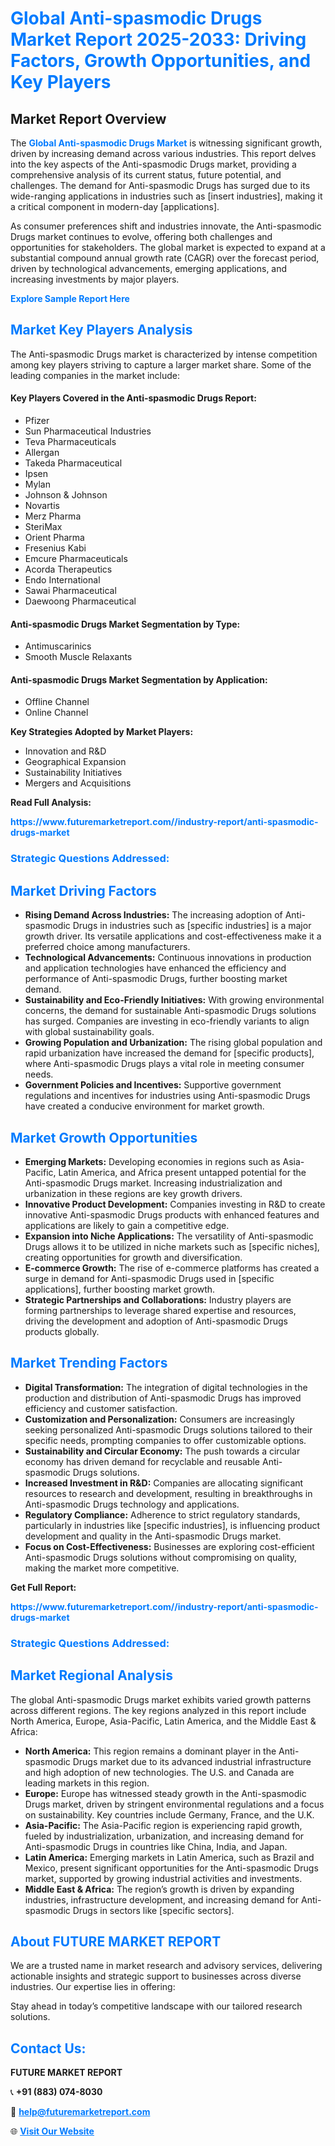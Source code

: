 <h1 style="color: #007BFF;">Global Anti-spasmodic Drugs Market Report 2025-2033: Driving Factors, Growth Opportunities, and Key Players</h1>

<section id="overview">
<h2>Market Report Overview</h2>
<p>The <a href="https://www.futuremarketreport.com//industry-report/anti-spasmodic-drugs-market" style="color: #007BFF; text-decoration: none;"><strong>Global Anti-spasmodic Drugs Market</strong></a> is witnessing significant growth, driven by increasing demand across various industries. This report delves into the key aspects of the Anti-spasmodic Drugs market, providing a comprehensive analysis of its current status, future potential, and challenges. The demand for Anti-spasmodic Drugs has surged due to its wide-ranging applications in industries such as [insert industries], making it a critical component in modern-day [applications].</p>
<p>As consumer preferences shift and industries innovate, the Anti-spasmodic Drugs market continues to evolve, offering both challenges and opportunities for stakeholders. The global market is expected to expand at a substantial compound annual growth rate (CAGR) over the forecast period, driven by technological advancements, emerging applications, and increasing investments by major players.</p>
</section>

<section id="overview">
<p><a href="https://www.futuremarketreport.com//request-sample/reportId=79242" style="color: #007BFF; text-decoration: none;"><strong>Explore Sample Report Here</strong></a></p>
</section>

<section id="key-players">
<h2 style="color: #007BFF;">Market Key Players Analysis</h2>
<p>The Anti-spasmodic Drugs market is characterized by intense competition among key players striving to capture a larger market share. Some of the leading companies in the market include:</p>
<h4>Key Players Covered in the Anti-spasmodic Drugs Report:</h4>
<ul><li>Pfizer</li><li>Sun Pharmaceutical Industries</li><li>Teva Pharmaceuticals</li><li>Allergan</li><li>Takeda Pharmaceutical</li><li>Ipsen</li><li>Mylan</li><li>Johnson &amp; Johnson</li><li>Novartis</li><li>Merz Pharma</li><li>SteriMax</li><li>Orient Pharma</li><li>Fresenius Kabi</li><li>Emcure Pharmaceuticals</li><li>Acorda Therapeutics</li><li>Endo International</li><li>Sawai Pharmaceutical</li><li>Daewoong Pharmaceutical</li></ul>
<h4>Anti-spasmodic Drugs Market Segmentation by Type:</h4>
<ul><li>Antimuscarinics</li><li>Smooth Muscle Relaxants</li></ul>

<h4>Anti-spasmodic Drugs Market Segmentation by Application:</h4>
<ul><li>Offline Channel</li><li>Online Channel</li></ul>
<p><strong>Key Strategies Adopted by Market Players:</strong></p>
<ul>
<li>Innovation and R&D</li>
<li>Geographical Expansion</li>
<li>Sustainability Initiatives</li>
<li>Mergers and Acquisitions</li>
</ul>
</section>

<section>
<p><strong>Read Full Analysis: </strong></p><a href="https://www.futuremarketreport.com//industry-report/anti-spasmodic-drugs-market" style="color: #007BFF; text-decoration: none;"><strong>https://www.futuremarketreport.com//industry-report/anti-spasmodic-drugs-market</strong></a>
<h3 style="color: #007BFF;">Strategic Questions Addressed:</h3>
</section>

<section id="driving-factors">
<h2 style="color: #007BFF;">Market Driving Factors</h2>
<ul>
<li><strong>Rising Demand Across Industries:</strong> The increasing adoption of Anti-spasmodic Drugs in industries such as [specific industries] is a major growth driver. Its versatile applications and cost-effectiveness make it a preferred choice among manufacturers.</li>
<li><strong>Technological Advancements:</strong> Continuous innovations in production and application technologies have enhanced the efficiency and performance of Anti-spasmodic Drugs, further boosting market demand.</li>
<li><strong>Sustainability and Eco-Friendly Initiatives:</strong> With growing environmental concerns, the demand for sustainable Anti-spasmodic Drugs solutions has surged. Companies are investing in eco-friendly variants to align with global sustainability goals.</li>
<li><strong>Growing Population and Urbanization:</strong> The rising global population and rapid urbanization have increased the demand for [specific products], where Anti-spasmodic Drugs plays a vital role in meeting consumer needs.</li>
<li><strong>Government Policies and Incentives:</strong> Supportive government regulations and incentives for industries using Anti-spasmodic Drugs have created a conducive environment for market growth.</li>
</ul>
</section>

<section id="growth-opportunities">
<h2 style="color: #007BFF;">Market Growth Opportunities</h2>
<ul>
<li><strong>Emerging Markets:</strong> Developing economies in regions such as Asia-Pacific, Latin America, and Africa present untapped potential for the Anti-spasmodic Drugs market. Increasing industrialization and urbanization in these regions are key growth drivers.</li>
<li><strong>Innovative Product Development:</strong> Companies investing in R&D to create innovative Anti-spasmodic Drugs products with enhanced features and applications are likely to gain a competitive edge.</li>
<li><strong>Expansion into Niche Applications:</strong> The versatility of Anti-spasmodic Drugs allows it to be utilized in niche markets such as [specific niches], creating opportunities for growth and diversification.</li>
<li><strong>E-commerce Growth:</strong> The rise of e-commerce platforms has created a surge in demand for Anti-spasmodic Drugs used in [specific applications], further boosting market growth.</li>
<li><strong>Strategic Partnerships and Collaborations:</strong> Industry players are forming partnerships to leverage shared expertise and resources, driving the development and adoption of Anti-spasmodic Drugs products globally.</li>
</ul>
</section>

<section id="trending-factors">
<h2 style="color: #007BFF;">Market Trending Factors</h2>
<ul>
<li><strong>Digital Transformation:</strong> The integration of digital technologies in the production and distribution of Anti-spasmodic Drugs has improved efficiency and customer satisfaction.</li>
<li><strong>Customization and Personalization:</strong> Consumers are increasingly seeking personalized Anti-spasmodic Drugs solutions tailored to their specific needs, prompting companies to offer customizable options.</li>
<li><strong>Sustainability and Circular Economy:</strong> The push towards a circular economy has driven demand for recyclable and reusable Anti-spasmodic Drugs solutions.</li>
<li><strong>Increased Investment in R&D:</strong> Companies are allocating significant resources to research and development, resulting in breakthroughs in Anti-spasmodic Drugs technology and applications.</li>
<li><strong>Regulatory Compliance:</strong> Adherence to strict regulatory standards, particularly in industries like [specific industries], is influencing product development and quality in the Anti-spasmodic Drugs market.</li>
<li><strong>Focus on Cost-Effectiveness:</strong> Businesses are exploring cost-efficient Anti-spasmodic Drugs solutions without compromising on quality, making the market more competitive.</li>
</ul>
</section>

<section>
<p><strong>Get Full Report: </strong></p><a href="https://www.futuremarketreport.com//industry-report/anti-spasmodic-drugs-market" style="color: #007BFF; text-decoration: none;"><strong>https://www.futuremarketreport.com//industry-report/anti-spasmodic-drugs-market</strong></a>
<h3 style="color: #007BFF;">Strategic Questions Addressed:</h3>
</section>


<section id="regional-analysis">
<h2 style="color: #007BFF;">Market Regional Analysis</h2>
<p>The global Anti-spasmodic Drugs market exhibits varied growth patterns across different regions. The key regions analyzed in this report include North America, Europe, Asia-Pacific, Latin America, and the Middle East & Africa:</p>
<ul>
<li><strong>North America:</strong> This region remains a dominant player in the Anti-spasmodic Drugs market due to its advanced industrial infrastructure and high adoption of new technologies. The U.S. and Canada are leading markets in this region.</li>
<li><strong>Europe:</strong> Europe has witnessed steady growth in the Anti-spasmodic Drugs market, driven by stringent environmental regulations and a focus on sustainability. Key countries include Germany, France, and the U.K.</li>
<li><strong>Asia-Pacific:</strong> The Asia-Pacific region is experiencing rapid growth, fueled by industrialization, urbanization, and increasing demand for Anti-spasmodic Drugs in countries like China, India, and Japan.</li>
<li><strong>Latin America:</strong> Emerging markets in Latin America, such as Brazil and Mexico, present significant opportunities for the Anti-spasmodic Drugs market, supported by growing industrial activities and investments.</li>
<li><strong>Middle East & Africa:</strong> The region’s growth is driven by expanding industries, infrastructure development, and increasing demand for Anti-spasmodic Drugs in sectors like [specific sectors].</li>
</ul>
</section>

<footer>
<h2 style="color: #007BFF;">About FUTURE MARKET REPORT</h2>
<p>We are a trusted name in market research and advisory services, delivering actionable insights and strategic support to businesses across diverse industries. Our expertise lies in offering:</p>

<p>Stay ahead in today’s competitive landscape with our tailored research solutions.</p>

<h2 style="color: #007BFF;">Contact Us:</h2>
<p><strong>FUTURE MARKET REPORT</strong></p>
<p>📞 <strong>+91 (883) 074-8030</strong></p>
<p>📧 <strong><a href="mailto:help@futuremarketreport.com" style="color: #007BFF;">help@futuremarketreport.com</a></strong></p>
<p>🌐 <strong><a href="https://www.futuremarketreport.com/" style="color: #007BFF;">Visit Our Website</a></strong></p>
</footer>